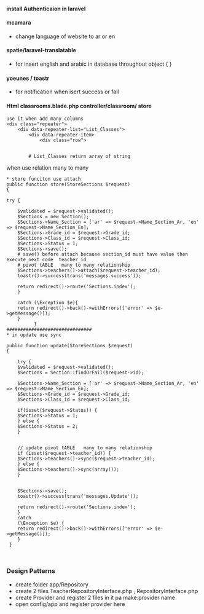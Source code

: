 #### install Authenticaion in laravel

#### mcamara

* change language of website to ar or en

#### spatie/laravel-translatable

* for insert english and arabic in database throughout object { }

#### yoeunes / toastr

* for notification when isert success or fail
#### Html   classrooms.blade.php   controller/classroom/ store
```angular2html
use it when add many columns
<div class="repeater">
    <div data-repeater-list="List_Classes">
        <div data-repeater-item>
            <div class="row">

        
        # List_Classes return array of string
```
when use relation many to many
```angular2html
* store funciton use attach
public function store(StoreSections $request)
{

try {

    $validated = $request->validated();
    $Sections = new Section();
    $Sections->Name_Section = ['ar' => $request->Name_Section_Ar, 'en' => $request->Name_Section_En];
    $Sections->Grade_id = $request->Grade_id;
    $Sections->Class_id = $request->Class_id;
    $Sections->Status = 1;
    $Sections->save();
    # save() before attach because section_id must have value then execute next code  teacher_id
    # pivot tABLE   many to many relationship
    $Sections->teachers()->attach($request->teacher_id);
    toastr()->success(trans('messages.success'));
    
    return redirect()->route('Sections.index');
    }
    
    catch (\Exception $e){
    return redirect()->back()->withErrors(['error' => $e->getMessage()]);
    }
          }
###############################
* in update use sync

public function update(StoreSections $request)
{
    
    try {
    $validated = $request->validated();
    $Sections = Section::findOrFail($request->id);
    
    $Sections->Name_Section = ['ar' => $request->Name_Section_Ar, 'en' => $request->Name_Section_En];
    $Sections->Grade_id = $request->Grade_id;
    $Sections->Class_id = $request->Class_id;
    
    if(isset($request->Status)) {
    $Sections->Status = 1;
    } else {
    $Sections->Status = 2;
    }
    
    
    // update pivot tABLE   many to many relationship
    if (isset($request->teacher_id)) {
    $Sections->teachers()->sync($request->teacher_id);
    } else {
    $Sections->teachers()->sync(array());
    }
    
    
    $Sections->save();
    toastr()->success(trans('messages.Update'));
    
    return redirect()->route('Sections.index');
    }
    catch
    (\Exception $e) {
    return redirect()->back()->withErrors(['error' => $e->getMessage()]);
    }
 }



```
### Design Patterns
* create folder app/Repository
* create 2 files      TeacherRepositoryInterface.php , RepositoryInterface.php
* create Provider and register 2 files in it    pa make:provider name
* open config/app  and register provider here
